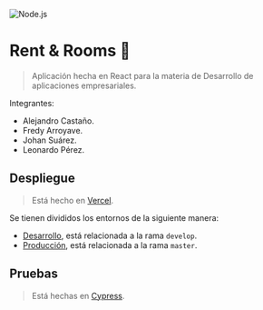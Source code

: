 ![Node.js](https://github.com/ephelsa/rent_rooms_empresariales/workflows/Node.js/badge.svg)

# Rent & Rooms 🏡
> Aplicación hecha en React para la materia de Desarrollo de aplicaciones empresariales.

Integrantes: 
+ Alejandro Castaño.
+ Fredy Arroyave.
+ Johan Suárez.
+ Leonardo Pérez.


## Despliegue
> Está hecho en [Vercel](https://vercel.com/). 

Se tienen divididos los entornos de la siguiente manera:
* [Desarrollo](https://developrentandrooms.now.sh/), está relacionada a la rama `develop`. 
* [Producción](rentandrooms.now.sh), está relacionada a la rama `master`.

## Pruebas
> Está hechas en [Cypress](https://www.cypress.io/).

